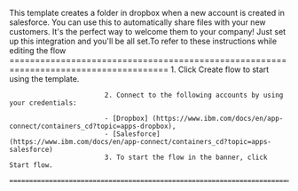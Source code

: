 This template creates a folder in dropbox when a new account is created in salesforce. You can use this to automatically share files with your new customers. It's the perfect way to welcome them to your company! Just set up this integration and you'll be all set.To refer to these instructions while editing the flow
        =====================================================================================
                            1. Click Create flow to start using the template.

                            2. Connect to the following accounts by using your credentials:

                            - [Dropbox] (https://www.ibm.com/docs/en/app-connect/containers_cd?topic=apps-dropbox),
                            - [Salesforce] (https://www.ibm.com/docs/en/app-connect/containers_cd?topic=apps-salesforce)
                            3. To start the flow in the banner, click Start flow.
        ==========================================================================================